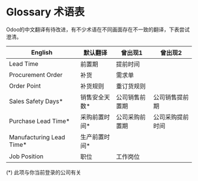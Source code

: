 # Glossary 术语表

Odoo的中文翻译有待改进，有不少术语在不同画面存在不一致的翻译，下表尝试澄清。

 English | 默认翻译 | 曾出现1 | 曾出现2
-----|-----|----|-----
Lead Time | 前置期 | 提前时间 |
Procurement Order | 补货 | 需求单 |
Order Point | 补货规则 | 重订货规则 |
Sales Safety Days* | 销售安全天数* | 公司销售前置期 | 公司销售提前期
Purchase Lead Time* | 采购前置时间* | 公司采购前置期 | 公司采购提前时间
Manufacturing Lead Time* | 生产前置时间* | |
Job Position | 职位 | 工作岗位 |

(*) 此项与你当前登录的公司有关